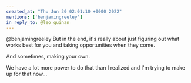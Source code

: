 ```yaml
---
created_at: "Thu Jun 30 02:01:10 +0000 2022"
mentions: ['benjamingreeley']
in_reply_to: @leo_guinan
---
```


@benjamingreeley But in the end, it's really about just figuring out what works best for you and taking opportunities when they come.

And sometimes, making your own.

We have a lot more power to do that than I realized and I'm trying to make up for that now...